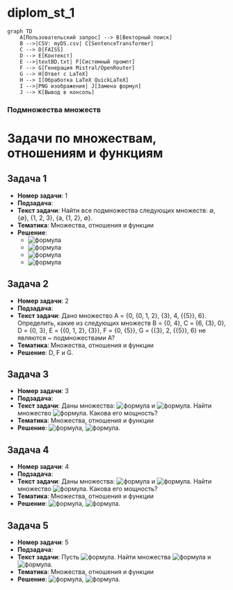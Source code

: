 # diplom_st_1
```mermaid
graph TD
    A[Пользовательский запрос] --> B[Векторный поиск]
    B -->|CSV: myDS.csv| C[SentenceTransformer]
    C --> D[FAISS]
    D --> E[Контекст]
    E -->|textBD.txt| F[Системный промпт]
    F --> G[Генерация Mistral/OpenRouter]
    G --> H[Ответ с LaTeX]
    H --> I[Обработка LaTeX QuickLaTeX]
    I -->|PNG изображения| J[Замена формул]
    J --> K[Вывод в консоль]
```

### Подмножества множеств
# Задачи по множествам, отношениям и функциям

## Задача 1
- **Номер задачи**: 1
- **Подзадача**: 
- **Текст задачи**: Найти все подмножества следующих множеств: ∅, {∅}, {1, 2, 3}, {a, {1, 2}, ∅}.
- **Тематика**: Множества, отношения и функции
- **Решение**: 
  - ![формула](latex_images/formula_001.png)
  - ![формула](latex_images/formula_002.png)
  - ![формула](latex_images/formula_003.png)
  - ![формула](latex_images/formula_004.png)

## Задача 2
- **Номер задачи**: 2
- **Подзадача**: 
- **Текст задачи**: Дано множество A = {0, {0, 1, 2}, {3}, 4, {{5}}, 6}. Определить, какие из следующих множеств B = {0, 4}, C = {6, {3}, 0}, D = {0, 3}, E = {{0, 1, 2}, {3}}, F = {0, {5}}, G = {{3}, 2, {{5}}, 6} не являются ~ подмножествами A?
- **Тематика**: Множества, отношения и функции
- **Решение**: D, F и G.

## Задача 3
- **Номер задачи**: 3
- **Подзадача**: 
- **Текст задачи**: Даны множества: ![формула](latex_images/formula_005.png) и ![формула](latex_images/formula_006.png). Найти множество ![формула](latex_images/formula_007.png). Какова его мощность?
- **Тематика**: Множества, отношения и функции
- **Решение**: ![формула](latex_images/formula_008.png), ![формула](latex_images/formula_009.png).

## Задача 4
- **Номер задачи**: 4
- **Подзадача**: 
- **Текст задачи**: Даны множества: ![формула](latex_images/formula_010.png) и ![формула](latex_images/formula_011.png). Найти множество ![формула](latex_images/formula_012.png). Какова его мощность?
- **Тематика**: Множества, отношения и функции
- **Решение**: ![формула](latex_images/formula_013.png), ![формула](latex_images/formula_014.png).

## Задача 5
- **Номер задачи**: 5
- **Подзадача**: 
- **Текст задачи**: Пусть ![формула](latex_images/formula_015.png). Найти множества ![формула](latex_images/formula_016.png) и ![формула](latex_images/formula_017.png).
- **Тематика**: Множества, отношения и функции
- **Решение**: ![формула](latex_images/formula_018.png), ![формула](latex_images/formula_019.png).
